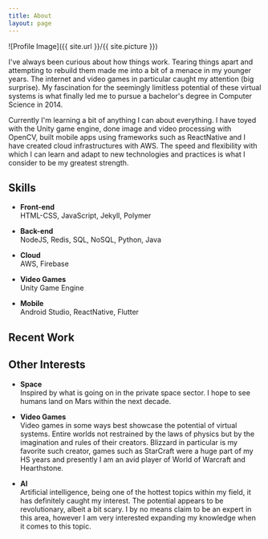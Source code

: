 ```yaml
---
title: About
layout: page
---
```

![Profile Image]({{ site.url }}/{{ site.picture }})

<p>I've always been curious about how things work. Tearing things apart and attempting to rebuild them made me into a bit of a menace in my younger years. The internet and video games in particular caught my attention (big surprise). My fascination for the seemingly limitless potential of these virtual systems is what finally led me to pursue a bachelor's degree in Computer Science in 2014.</p>

<p>Currently I'm learning a bit of anything I can about everything. I have toyed with the Unity game engine, done image and video processing with OpenCV, built mobile apps using frameworks such as ReactNative and I have created cloud infrastructures with AWS.
The speed and flexibility with which I can learn and adapt to new technologies and practices is what I consider to be my greatest strength.</p>

<h2>Skills</h2>

* **Front-end**   
HTML-CSS, JavaScript, Jekyll, Polymer
* **Back-end**   
NodeJS, Redis, SQL, NoSQL, Python, Java

* **Cloud**   
AWS, Firebase

* **Video Games**   
Unity Game Engine

* **Mobile**   
Android Studio, ReactNative, Flutter

<h2>Recent Work</h2>


<!-- <h2>Projects</h2>

<ul>
	<li><a href="https://github.com/">Lorem Lorem</a></li>
	<li><a href="https://github.com/">Ipsum Dolor</a></li>
	<li><a href="https://github.com/">Dolor Lorem</a></li>
</ul> -->

## Other Interests

* **Space**   
Inspired by what is going on in the private space sector. I hope to see humans land on Mars within the next decade.

* **Video Games**   
Video games in some ways best showcase the potential of virtual systems. Entire worlds not restrained by the laws of physics but by the imagination and rules of their creators. Blizzard in particular is my favorite such creator, games such as StarCraft were a huge part of my HS years and presently I am an avid player of World of Warcraft and Hearthstone.

* **AI**   
Artificial intelligence, being one of the hottest topics within my field, it has definitely caught my interest. The potential appears to be revolutionary, albeit a bit scary. I by no means claim to be an expert in this area, however I am very interested expanding my knowledge when it comes to this topic.

